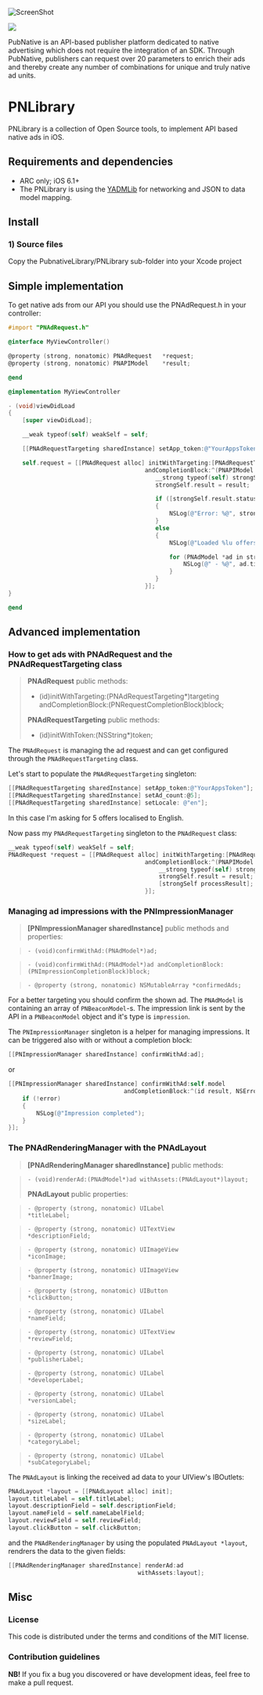 ![ScreenShot](/PubNativeLibrary/Images.xcassets/PNLogo.png)

![](https://ship.io/jobs/8tguNiRCQXeL6_S8/build_status.png)

PubNative is an API-based publisher platform dedicated to native advertising which does not require the integration of an SDK. Through PubNative, publishers can request over 20 parameters to enrich their ads and thereby create any number of combinations for unique and truly native ad units.

# PNLibrary

PNLibrary is a collection of Open Source tools, to implement API based native ads in iOS.

## Requirements and dependencies

* ARC only; iOS 6.1+
* The PNLibrary is using the [YADMLib](https://github.com/cnagy/YADMLib) for networking and JSON to data model mapping.

## Install

### 1) Source files

Copy the PubnativeLibrary/PNLibrary sub-folder into your Xcode project

## Simple implementation

To get native ads from our API you should use the PNAdRequest.h in your controller:

```objective-c
#import "PNAdRequest.h"

@interface MyViewController()

@property (strong, nonatomic) PNAdRequest   *request;
@property (strong, nonatomic) PNAPIModel    *result;

@end

@implementation MyViewController

- (void)viewDidLoad
{
    [super viewDidLoad];

    __weak typeof(self) weakSelf = self;

    [[PNAdRequestTargeting sharedInstance] setApp_token:@"YourAppsToken"];

    self.request = [[PNAdRequest alloc] initWithTargeting:[PNAdRequestTargeting sharedInstance]
                                       andCompletionBlock:^(PNAPIModel *result, NSError *error) {
                                          __strong typeof(self) strongSelf = weakSelf;
                                          strongSelf.result = result;

                                          if ([strongSelf.result.status isEqualToString:@"error"])
                                          {
                                              NSLog(@"Error: %@", strongSelf.result.error_message);
                                          }
                                          else
                                          {
                                              NSLog(@"Loaded %lu offers", (unsigned long)[strongSelf.result.ads count]);

                                              for (PNAdModel *ad in strongSelf.result.ads) {
                                                  NSLog(@" - %@", ad.title);
                                              }
                                          }
                                       }];
}

@end
```


## Advanced implementation

### How to get ads with PNAdRequest and the PNAdRequestTargeting class

> **PNAdRequest** public methods:
> - (id)initWithTargeting:(PNAdRequestTargeting*)targeting andCompletionBlock:(PNRequestCompletionBlock)block;
>
> **PNAdRequestTargeting** public methods:
> - (id)initWithToken:(NSString*)token;
>

The `PNAdRequest` is managing the ad request and can get configured through the `PNAdRequestTargeting` class.

Let's start to populate the `PNAdRequestTargeting` singleton:

```objective-c
[[PNAdRequestTargeting sharedInstance] setApp_token:@"YourAppsToken"];
[[PNAdRequestTargeting sharedInstance] setAd_count:@5];
[[PNAdRequestTargeting sharedInstance] setLocale: @"en"];
```

In this case I'm asking for 5 offers localised to English.

Now pass my `PNAdRequestTargeting` singleton to the `PNAdRequest` class:

```objective-c
__weak typeof(self) weakSelf = self;
PNAdRequest *request = [[PNAdRequest alloc] initWithTargeting:[PNAdRequestTargeting sharedInstance]
                                       andCompletionBlock:^(PNAPIModel *result, NSError *error) {
                                           __strong typeof(self) strongSelf = weakSelf;
                                           strongSelf.result = result;
                                           [strongSelf processResult];
                                       }];
```

### Managing ad impressions with the PNImpressionManager

> **[PNImpressionManager sharedInstance]** public methods and properties:

> `- (void)confirmWithAd:(PNAdModel*)ad;`

> `- (void)confirmWithAd:(PNAdModel*)ad andCompletionBlock:(PNImpressionCompletionBlock)block;`

> `- @property (strong, nonatomic) NSMutableArray *confirmedAds;`
>

For a better targeting you should confirm the shown ad. The `PNAdModel` is containing an array of `PNBeaconModel`-s. 
The impression link is sent by the API in a `PNBeaconModel` object and it's type is `impression`.

The `PNImpressionManager` singleton is a helper for managing impressions. It can be triggered also with or without a completion block:

```objective-c
[[PNImpressionManager sharedInstance] confirmWithAd:ad];
```

or

```objective-c
[[PNImpressionManager sharedInstance] confirmWithAd:self.model
                                 andCompletionBlock:^(id result, NSError *error) {
    if (!error)
    {
        NSLog(@"Impression completed");
    }
}];
```

### The PNAdRenderingManager with the PNAdLayout

> **[PNAdRenderingManager sharedInstance]** public methods:

> `- (void)renderAd:(PNAdModel*)ad withAssets:(PNAdLayout*)layout;`
>
> **PNAdLayout** public properties:

> `- @property (strong, nonatomic) UILabel                       *titleLabel;`

> `- @property (strong, nonatomic) UITextView                    *descriptionField;`

> `- @property (strong, nonatomic) UIImageView                   *iconImage;`

> `- @property (strong, nonatomic) UIImageView                   *bannerImage;`

> `- @property (strong, nonatomic) UIButton                      *clickButton;`

> `- @property (strong, nonatomic) UILabel                       *nameField;`

> `- @property (strong, nonatomic) UITextView                    *reviewField;`

> `- @property (strong, nonatomic) UILabel                       *publisherLabel;`

> `- @property (strong, nonatomic) UILabel                       *developerLabel;`

> `- @property (strong, nonatomic) UILabel                       *versionLabel;`

> `- @property (strong, nonatomic) UILabel                       *sizeLabel;`

> `- @property (strong, nonatomic) UILabel                       *categoryLabel;`

> `- @property (strong, nonatomic) UILabel                       *subCategoryLabel;`
>

The `PNAdLayout` is linking the received ad data to your UIView's IBOutlets:

```objective-c
PNAdLayout *layout = [[PNAdLayout alloc] init];
layout.titleLabel = self.titleLabel;
layout.descriptionField = self.descriptionField;
layout.nameField = self.nameLabelField;
layout.reviewField = self.reviewField;
layout.clickButton = self.clickButton;
```

and the `PNAdRenderingManager` by using the populated `PNAdLayout *layout`, rendrers the data to the given fields:

```objective-c
[[PNAdRenderingManager sharedInstance] renderAd:ad
                                     withAssets:layout];
```

## Misc

### License

This code is distributed under the terms and conditions of the MIT license.

### Contribution guidelines

**NB!** If you fix a bug you discovered or have development ideas, feel free to make a pull request.


